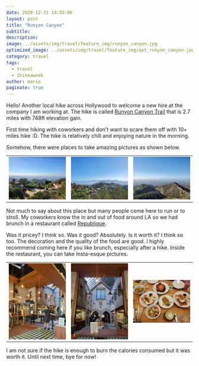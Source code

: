 ```yaml
---
date: 2020-12-31 14:55:06
layout: post
title: "Runyon Canyon"
subtitle:
description:
image: ../assets/img/travel/feature_img/runyon_canyon.jpg
optimized_image: ../assets/img/travel/feature_img/opt_runyon_canyon.jpg
category: travel
tags:
  - travel
  - 1hikeaweek
author: mario
paginate: true
---
```


Hello! Another local hike across Hollywood to welcome a new hire at the company I am working at. The hike is called [Runyon Canyon Trail](https://www.alltrails.com/trail/us/california/runyon-canyon-trail) that is 2.7 miles with 748ft elevation gain.

First time hiking with coworkers and don't want to scare them off with 10+ miles hike :D. The hike is relatively chill and enjoying nature in the morning.

Somehow, there were places to take amazing pictures as shown below.

<table><tr>
    <td> <img src="../assets/img/travel/runyon_canyon/runyon_canyon_1.jpg" alt="runyon canyon 1" style="width: 250px;"/> </td>
    <td> <img src="../assets/img/travel/runyon_canyon/runyon_canyon_2.jpg" alt="runyon canyon 2" style="width: 250px;"/> </td>
    <td> <img src="../assets/img/travel/runyon_canyon/runyon_canyon_3.jpg" alt="runyon canyon 3" style="width: 250px;"/> </td>
</tr></table>

Not much to say about this place but many people come here to run or to stroll. My coworkers know the in and out of food around LA so we had brunch in a restaurant called [Republique](https://www.yelp.com/biz/republique-los-angeles-6).

Was it pricey? I think so. Was it good? Absolutely. Is it worth it? I think so too. The decoration and the quality of the food are good. I highly recommend coming here if you like brunch, especially after a hike. Inside the restaurant, you can take Insta-esque pictures.

<table><tr>
    <td> <img src="../assets/img/travel/runyon_canyon/republique_1.jpg" alt="republique 1" style="width: 250px;"/> </td>
    <td> <img src="../assets/img/travel/runyon_canyon/republique_2.jpg" alt="republique 2" style="width: 250px;"/> </td>
    <td> <img src="../assets/img/travel/runyon_canyon/republique_3.jpg" alt="republique 3" style="width: 250px;"/> </td>
</tr></table>

I am not sure if the hike is enough to burn the calories consumed but it was worth it. Until next time, bye for now!
